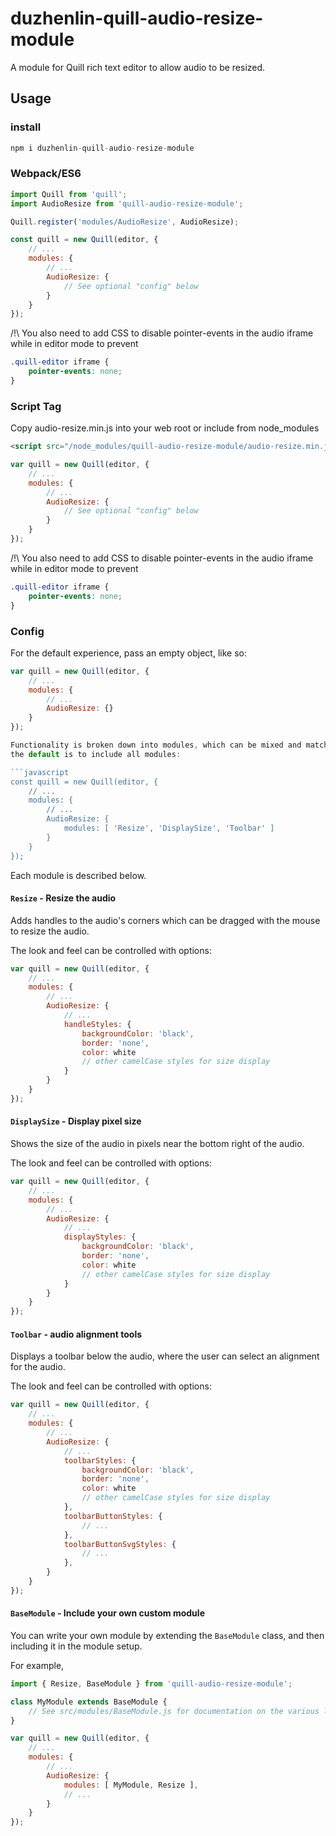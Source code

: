 # duzhenlin-quill-audio-resize-module
A module for Quill rich text editor to allow audio to be resized.

## Usage

### install 
```javascript
npm i duzhenlin-quill-audio-resize-module
```

### Webpack/ES6

```javascript
import Quill from 'quill';
import AudioResize from 'quill-audio-resize-module';

Quill.register('modules/AudioResize', AudioResize);

const quill = new Quill(editor, {
    // ...
    modules: {
        // ...
        AudioResize: {
            // See optional "config" below
        }
    }
});
```

/!\ You also need to add CSS to disable pointer-events in the audio iframe while in editor mode to prevent

```css
.quill-editor iframe {
    pointer-events: none;
}
```

### Script Tag

Copy audio-resize.min.js into your web root or include from node_modules

```html
<script src="/node_modules/quill-audio-resize-module/audio-resize.min.js"></script>
```

```javascript
var quill = new Quill(editor, {
    // ...
    modules: {
        // ...
        AudioResize: {
            // See optional "config" below
        }
    }
});
```

/!\ You also need to add CSS to disable pointer-events in the audio iframe while in editor mode to prevent

```css
.quill-editor iframe {
    pointer-events: none;
}
```

### Config

For the default experience, pass an empty object, like so:
```javascript
var quill = new Quill(editor, {
    // ...
    modules: {
        // ...
        AudioResize: {}
    }
});

Functionality is broken down into modules, which can be mixed and matched as you like. For example,
the default is to include all modules:

```javascript
const quill = new Quill(editor, {
    // ...
    modules: {
        // ...
        AudioResize: {
            modules: [ 'Resize', 'DisplaySize', 'Toolbar' ]
        }
    }
});
```

Each module is described below.

#### `Resize` - Resize the audio

Adds handles to the audio's corners which can be dragged with the mouse to resize the audio.

The look and feel can be controlled with options:

```javascript
var quill = new Quill(editor, {
    // ...
    modules: {
        // ...
        AudioResize: {
            // ...
            handleStyles: {
                backgroundColor: 'black',
                border: 'none',
                color: white
                // other camelCase styles for size display
            }
        }
    }
});
```

#### `DisplaySize` - Display pixel size

Shows the size of the audio in pixels near the bottom right of the audio.

The look and feel can be controlled with options:

```javascript
var quill = new Quill(editor, {
    // ...
    modules: {
        // ...
        AudioResize: {
            // ...
            displayStyles: {
                backgroundColor: 'black',
                border: 'none',
                color: white
                // other camelCase styles for size display
            }
        }
    }
});
```

#### `Toolbar` - audio alignment tools

Displays a toolbar below the audio, where the user can select an alignment for the audio.

The look and feel can be controlled with options:

```javascript
var quill = new Quill(editor, {
    // ...
    modules: {
        // ...
        AudioResize: {
            // ...
            toolbarStyles: {
                backgroundColor: 'black',
                border: 'none',
                color: white
                // other camelCase styles for size display
            },
            toolbarButtonStyles: {
                // ...
            },
            toolbarButtonSvgStyles: {
                // ...
            },
        }
    }
});
```

#### `BaseModule` - Include your own custom module

You can write your own module by extending the `BaseModule` class, and then including it in
the module setup.

For example,

```javascript
import { Resize, BaseModule } from 'quill-audio-resize-module';

class MyModule extends BaseModule {
    // See src/modules/BaseModule.js for documentation on the various lifecycle callbacks
}

var quill = new Quill(editor, {
    // ...
    modules: {
        // ...
        AudioResize: {
            modules: [ MyModule, Resize ],
            // ...
        }
    }
});
```
